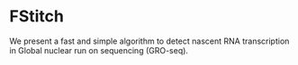 # FStitch
We present a fast and simple algorithm to detect nascent RNA transcription in Global nuclear run on sequencing (GRO-seq).
